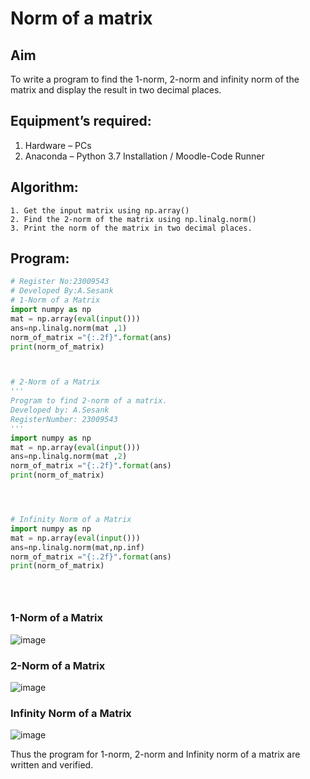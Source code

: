 # Norm of a matrix
## Aim
To write a program to find the 1-norm, 2-norm and infinity norm of the matrix and display the result in two decimal places.
## Equipment’s required:
1.	Hardware – PCs
2.	Anaconda – Python 3.7 Installation / Moodle-Code Runner
## Algorithm:
	1. Get the input matrix using np.array()   
    2. Find the 2-norm of the matrix using np.linalg.norm()
	3. Print the norm of the matrix in two decimal places.
## Program:
```Python
# Register No:23009543
# Developed By:A.Sesank
# 1-Norm of a Matrix
import numpy as np
mat = np.array(eval(input()))
ans=np.linalg.norm(mat ,1)
norm_of_matrix ="{:.2f}".format(ans)
print(norm_of_matrix)



# 2-Norm of a Matrix
'''
Program to find 2-norm of a matrix.
Developed by: A.Sesank
RegisterNumber: 23009543
'''
import numpy as np
mat = np.array(eval(input()))
ans=np.linalg.norm(mat ,2)
norm_of_matrix ="{:.2f}".format(ans)
print(norm_of_matrix)




# Infinity Norm of a Matrix
import numpy as np
mat = np.array(eval(input()))
ans=np.linalg.norm(mat,np.inf)
norm_of_matrix ="{:.2f}".format(ans)
print(norm_of_matrix)





```


### 1-Norm of a Matrix
![image](https://github.com/ALLAMSESANK/Norm-of-a-matrix/assets/147120920/d73b8f1e-bb70-488c-adf3-1c0b92a457a0)

### 2-Norm of a Matrix
![image](https://github.com/ALLAMSESANK/Norm-of-a-matrix/assets/147120920/748ef468-bc76-47fb-a24e-a65aee029e3a)

### Infinity Norm of a Matrix
![image](https://github.com/ALLAMSESANK/Norm-of-a-matrix/assets/147120920/f14ea6f9-4012-4478-888d-26aeceec23c0)

Thus the program for 1-norm, 2-norm and Infinity norm of a matrix are written and verified.
